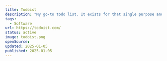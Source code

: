 ```yaml
---
title: Todoist
description: "My go-to todo list. It exists for that single purpose and doesn't try to be more. I have a pro subscription. I use it at work and for private tasks."
tags:
  - Software
url: https://todoist.com/
status: active
image: todoist.png
openSource:
updated: 2025-01-05
published: 2025-01-05
---
```

